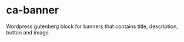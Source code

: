 # ca-banner
Wordpress gutenberg block for banners that contains title, description, button and image.
